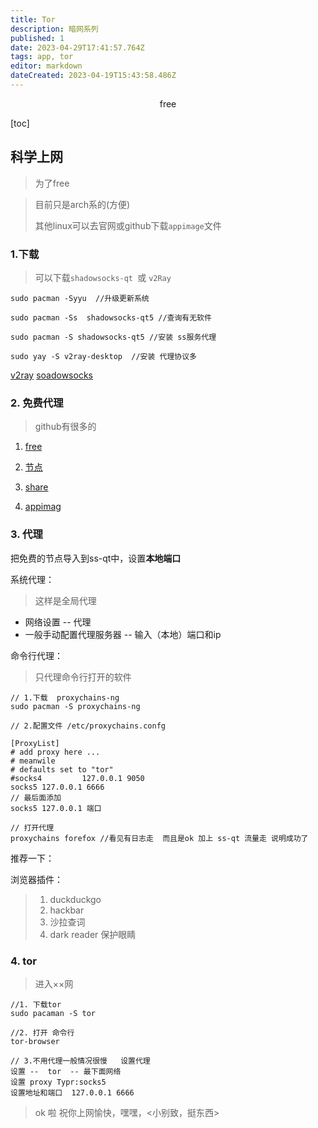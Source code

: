 ```yaml
---
title: Tor
description: 暗网系列
published: 1
date: 2023-04-29T17:41:57.764Z
tags: app, tor
editor: markdown
dateCreated: 2023-04-19T15:43:58.486Z
---
```


<center>free</center>

[toc]



## 科学上网

> 为了free



> 目前只是arch系的(方便)
>
> 其他linux可以去官网或github下载`appimage`文件



### 1.下载

> 可以下载`shadowsocks-qt `或 `v2Ray`

```shel
sudo pacman -Syyu  //升级更新系统

sudo pacman -Ss  shadowsocks-qt5 //查询有无软件

sudo pacman -S shadowsocks-qt5 //安装 ss服务代理
```

```shell
sudo yay -S v2ray-desktop  //安装 代理协议多
```

[v2ray](https://github.com/233boy/v2ray/releases) [soadowsocks](https://github.com/shadowsocks/ShadowsocksX-NG/releases)



### 2. 免费代理

> github有很多的

1. [free](https://github.com/freefq/free) 

2. [节点](https://docs.qq.com/doc/DZHlKc3BnVG1Rc2Zr)

3. [share](https://github.com/selierlin/Share-SSR-V2ray)

4. [appimag](https://github.com/selierlin/Share-SSR-V2ray/blob/master/SS/6-linux-setup-guide-cn.md)



### 3. 代理

把免费的节点导入到ss-qt中，设置**本地端口**



系统代理：  

> 这样是全局代理

* 网络设置  -- 代理
* 一般手动配置代理服务器  -- 输入（本地）端口和ip  



命令行代理：

> 只代理命令行打开的软件

```shell
// 1.下载  proxychains-ng 
sudo pacman -S proxychains-ng  

// 2.配置文件 /etc/proxychains.confg

[ProxyList]
# add proxy here ...
# meanwile
# defaults set to "tor"
#socks4         127.0.0.1 9050
socks5 127.0.0.1 6666
// 最后面添加 
socks5 127.0.0.1 端口

// 打开代理
proxychains forefox //看见有日志走  而且是ok 加上 ss-qt 流量走 说明成功了
```

推荐一下：

浏览器插件： 

> 1. duckduckgo 
> 2. hackbar
> 3. 沙拉查词
> 4. dark reader   保护眼睛



### 4. tor

> 进入××网

```shell
//1. 下载tor
sudo pacaman -S tor 

//2. 打开 命令行
tor-browser  

// 3.不用代理一般情况很慢   设置代理
设置 --  tor  -- 最下面网络 
设置 proxy Typr:socks5
设置地址和端口  127.0.0.1 6666
```



> ok 啦 祝你上网愉快，嘿嘿，<小别致，挺东西>

